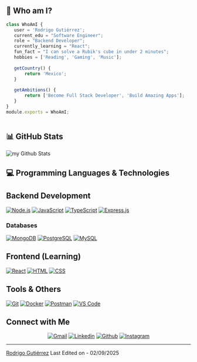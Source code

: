 
## 🌟 Who am I?

 ```js
 class WhoAmI {
    user = 'Rodrigo Gutiérrez';
    current_edu = "Software Engineer";
    role = "Backend Developer";
    currently_learning = "React";
    fun_fact = "I can solve a Rubik's cube in under 2 minutes";
    hobbies = ['Reading', 'Gaming', 'Music'];
    
    getCountry() {
        return 'Mexico';
    }
    
    getAmbitions() {
        return ['Become Full Stack Developer', 'Build Amazing Apps'];
    }
}
module.exports = WhoAmI;
	
 ```

## 📊 GitHub Stats

<img align="center" src="https://github-readme-stats.vercel.app/api?username=Nesli22&include_all_commits=true&count_private=true&show_icons=true&line_height=20&title_color=2B5BBD&icon_color=1124BB&text_color=A1A1A1&bg_color=0,000000,130F40" alt="my Github Stats"/>

## 💻 Programming Languages & Technologies

## Backend Development
<p>
    <a href="#"><img alt="Node.js" src="https://img.shields.io/badge/Node.js%20-%2343853D.svg?logo=node.js&logoColor=white"></a>
    <a href="#"><img alt="JavaScript" src="https://img.shields.io/badge/JavaScript%20-%23F7DF1E.svg?logo=javascript&logoColor=black"></a>
    <a href="#"><img alt="TypeScript" src="https://img.shields.io/badge/TypeScript%20-%23007ACC.svg?logo=typescript&logoColor=white"></a>
    <a href="#"><img alt="Express.js" src="https://img.shields.io/badge/Express.js%20-%23404d59.svg?logo=express&logoColor=white"></a>
</p>

### Databases
<p>
    <a href="#"><img alt="MongoDB" src="https://img.shields.io/badge/MongoDB%20-%234ea94b.svg?logo=mongodb&logoColor=white"></a>
    <a href="#"><img alt="PostgreSQL" src="https://img.shields.io/badge/PostgreSQL%20-%23316192.svg?logo=postgresql&logoColor=white"></a>
    <a href="#"><img alt="MySQL" src="https://img.shields.io/badge/MySQL%20-%2300f.svg?logo=mysql&logoColor=white"></a>
</p>

## Frontend (Learning)
<p>
    <a href="#"><img alt="React" src="https://img.shields.io/badge/React%20-%2320232a.svg?logo=react&logoColor=%2361DAFB"></a>
    <a href="#"><img alt="HTML" src="https://img.shields.io/badge/HTML%20-%23E34F26.svg?logo=html5&logoColor=white"></a>
    <a href="#"><img alt="CSS" src="https://img.shields.io/badge/CSS%20-%231572B6.svg?logo=css3&logoColor=white"></a>
</p>

## Tools & Others
<p>
    <a href="#"><img alt="Git" src="https://img.shields.io/badge/Git%20-%23F05033.svg?logo=git&logoColor=white"></a>
    <a href="#"><img alt="Docker" src="https://img.shields.io/badge/Docker%20-%230db7ed.svg?logo=docker&logoColor=white"></a>
    <a href="#"><img alt="Postman" src="https://img.shields.io/badge/Postman-FF6C37?logo=postman&logoColor=white"></a>
    <a href="#"><img alt="VS Code" src="https://img.shields.io/badge/VS%20Code-0078d4.svg?logo=visual-studio-code&logoColor=white"></a>
</p>

## Connect with Me


<p align="center">
  <a href="rdev.gutierrez@gmail.com"><img alt="Gmail" title="Rodrigo Gutiérrez Gmail" src="https://img.shields.io/badge/Gmail-D14836?style=for-the-badge&logo=gmail&logoColor=white"></a>
  <a href="https://linkedin.com/in/rodrigo-g-522b33202"><img alt="Linkedin" title="Rodrigo Gutiérrez Linkedin" src="https://img.shields.io/badge/LinkedIn-0077B5?style=for-the-badge&logo=linkedin&logoColor=white"></a>
  <a href="https://github.com/Nesli22"><img alt="Github" title="Rodrigo Gutiérrez Github" src="https://img.shields.io/badge/GitHub-100000?style=for-the-badge&logo=github&logoColor=white"></a>
  <a href="https://instagram.com/rodrigogtza"><img alt="Instagram" title="Rodrigo Gutiérrez Instagram" src="https://img.shields.io/badge/Instagram-E4405F?style=for-the-badge&logo=instagram&logoColor=white"></a>
 </p>

------
[Rodrigo Gutiérrez](https://github.com/Nesli22) 
Last Edited on - 02/09/2025 
